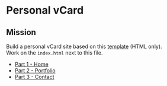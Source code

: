 Personal vCard
==============

Mission
--------

Build a personal vCard site based on this [template](http://ashmawi.work/wp/riche/) (HTML only).  
Work on the `index.html` next to this file.

- [Part 1 - Home](./01-home.md)
- [Part 2 - Portfolio](./02-portfolio.md)
- [Part 3 - Contact](./03-contact.md)
